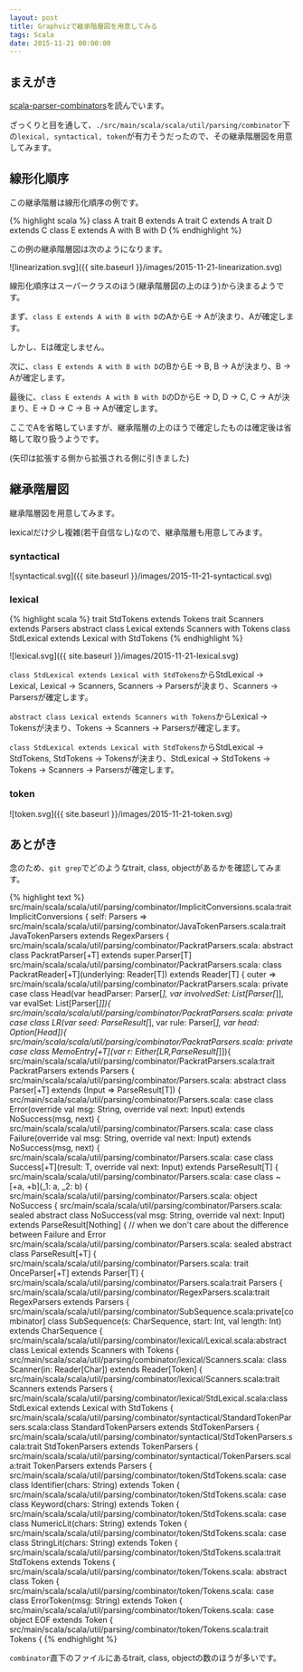 ```yaml
---
layout: post
title: Graphvizで継承階層図を用意してみる
tags: Scala
date: 2015-11-21 00:00:00
---
```


## まえがき

[scala-parser-combinators](https://github.com/scala/scala-parser-combinators)を読んでいます。

ざっくりと目を通して、`./src/main/scala/scala/util/parsing/combinator`下の`lexical, syntactical, token`が有力そうだったので、その継承階層図を用意してみます。

## 線形化順序

この継承階層は線形化順序の例です。

{% highlight scala %}
class A
trait B extends A
trait C extends A
trait D extends C
class E extends A with B with D
{% endhighlight %}

この例の継承階層図は次のようになります。

![linearization.svg]({{ site.baseurl }}/images/2015-11-21-linearization.svg)

線形化順序はスーパークラスのほう(継承階層図の上のほう)から決まるようです。

まず、`class E extends A with B with D`のAからE -> Aが決まり、Aが確定します。

しかし、Eは確定しません。

次に、`class E extends A with B with D`のBからE -> B, B -> Aが決まり、B -> Aが確定します。

最後に、`class E extends A with B with D`のDからE -> D, D -> C, C -> Aが決まり、E -> D -> C -> B -> Aが確定します。

ここでAを省略していますが、継承階層の上のほうで確定したものは確定後は省略して取り扱うようです。

(矢印は拡張する側から拡張される側に引きました)

## 継承階層図

継承階層図を用意してみます。

lexicalだけ少し複雑(若干自信なし)なので、継承階層も用意してみます。

### syntactical

![syntactical.svg]({{ site.baseurl }}/images/2015-11-21-syntactical.svg)

### lexical

{% highlight scala %}
trait StdTokens extends Tokens
trait Scanners extends Parsers
abstract class Lexical extends Scanners with Tokens
class StdLexical extends Lexical with StdTokens
{% endhighlight %}

![lexical.svg]({{ site.baseurl }}/images/2015-11-21-lexical.svg)

`class StdLexical extends Lexical with StdTokens`からStdLexical -> Lexical, Lexical -> Scanners, Scanners -> Parsersが決まり、Scanners -> Parsersが確定します。

`abstract class Lexical extends Scanners with Tokens`からLexical -> Tokensが決まり、Tokens -> Scanners -> Parsersが確定します。

`class StdLexical extends Lexical with StdTokens`からStdLexical -> StdTokens, StdTokens -> Tokensが決まり、StdLexical -> StdTokens -> Tokens -> Scanners -> Parsersが確定します。

### token

![token.svg]({{ site.baseurl }}/images/2015-11-21-token.svg)

## あとがき

念のため、`git grep`でどのようなtrait, class, objectがあるかを確認してみます。

{% highlight text %}
src/main/scala/scala/util/parsing/combinator/ImplicitConversions.scala:trait ImplicitConversions { self: Parsers =>
src/main/scala/scala/util/parsing/combinator/JavaTokenParsers.scala:trait JavaTokenParsers extends RegexParsers {
src/main/scala/scala/util/parsing/combinator/PackratParsers.scala:  abstract class PackratParser[+T] extends super.Parser[T]
src/main/scala/scala/util/parsing/combinator/PackratParsers.scala:  class PackratReader[+T](underlying: Reader[T]) extends Reader[T] { outer =>
src/main/scala/scala/util/parsing/combinator/PackratParsers.scala:  private case class Head(var headParser: Parser[_], var involvedSet: List[Parser[_]], var evalSet: List[Parser[_]]){
src/main/scala/scala/util/parsing/combinator/PackratParsers.scala:  private case class LR(var seed: ParseResult[_], var rule: Parser[_], var head: Option[Head]){
src/main/scala/scala/util/parsing/combinator/PackratParsers.scala:  private case class MemoEntry[+T](var r: Either[LR,ParseResult[_]]){
src/main/scala/scala/util/parsing/combinator/PackratParsers.scala:trait PackratParsers extends Parsers {
src/main/scala/scala/util/parsing/combinator/Parsers.scala:  abstract class Parser[+T] extends (Input => ParseResult[T]) {
src/main/scala/scala/util/parsing/combinator/Parsers.scala:  case class Error(override val msg: String, override val next: Input) extends NoSuccess(msg, next) {
src/main/scala/scala/util/parsing/combinator/Parsers.scala:  case class Failure(override val msg: String, override val next: Input) extends NoSuccess(msg, next) {
src/main/scala/scala/util/parsing/combinator/Parsers.scala:  case class Success[+T](result: T, override val next: Input) extends ParseResult[T] {
src/main/scala/scala/util/parsing/combinator/Parsers.scala:  case class ~[+a, +b](_1: a, _2: b) {
src/main/scala/scala/util/parsing/combinator/Parsers.scala:  object NoSuccess {
src/main/scala/scala/util/parsing/combinator/Parsers.scala:  sealed abstract class NoSuccess(val msg: String, override val next: Input) extends ParseResult[Nothing] { // when we don't care about the difference between Failure and Error
src/main/scala/scala/util/parsing/combinator/Parsers.scala:  sealed abstract class ParseResult[+T] {
src/main/scala/scala/util/parsing/combinator/Parsers.scala:  trait OnceParser[+T] extends Parser[T] {
src/main/scala/scala/util/parsing/combinator/Parsers.scala:trait Parsers {
src/main/scala/scala/util/parsing/combinator/RegexParsers.scala:trait RegexParsers extends Parsers {
src/main/scala/scala/util/parsing/combinator/SubSequence.scala:private[combinator] class SubSequence(s: CharSequence, start: Int, val length: Int) extends CharSequence {
src/main/scala/scala/util/parsing/combinator/lexical/Lexical.scala:abstract class Lexical extends Scanners with Tokens {
src/main/scala/scala/util/parsing/combinator/lexical/Scanners.scala:  class Scanner(in: Reader[Char]) extends Reader[Token] {
src/main/scala/scala/util/parsing/combinator/lexical/Scanners.scala:trait Scanners extends Parsers {
src/main/scala/scala/util/parsing/combinator/lexical/StdLexical.scala:class StdLexical extends Lexical with StdTokens {
src/main/scala/scala/util/parsing/combinator/syntactical/StandardTokenParsers.scala:class StandardTokenParsers extends StdTokenParsers {
src/main/scala/scala/util/parsing/combinator/syntactical/StdTokenParsers.scala:trait StdTokenParsers extends TokenParsers {
src/main/scala/scala/util/parsing/combinator/syntactical/TokenParsers.scala:trait TokenParsers extends Parsers {
src/main/scala/scala/util/parsing/combinator/token/StdTokens.scala:  case class Identifier(chars: String) extends Token {
src/main/scala/scala/util/parsing/combinator/token/StdTokens.scala:  case class Keyword(chars: String) extends Token {
src/main/scala/scala/util/parsing/combinator/token/StdTokens.scala:  case class NumericLit(chars: String) extends Token {
src/main/scala/scala/util/parsing/combinator/token/StdTokens.scala:  case class StringLit(chars: String) extends Token {
src/main/scala/scala/util/parsing/combinator/token/StdTokens.scala:trait StdTokens extends Tokens {
src/main/scala/scala/util/parsing/combinator/token/Tokens.scala:  abstract class Token {
src/main/scala/scala/util/parsing/combinator/token/Tokens.scala:  case class ErrorToken(msg: String) extends Token {
src/main/scala/scala/util/parsing/combinator/token/Tokens.scala:  case object EOF extends Token {
src/main/scala/scala/util/parsing/combinator/token/Tokens.scala:trait Tokens {
{% endhighlight %}

`combinator`直下のファイルにあるtrait, class, objectの数のほうが多いです。
